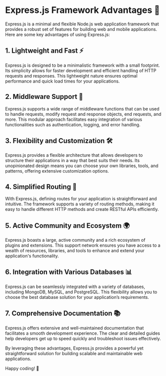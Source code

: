 # Express.js Framework Advantages 🚀

Express.js is a minimal and flexible Node.js web application framework that provides a robust set of features for building web and mobile applications. Here are some key advantages of using Express.js:

## 1. Lightweight and Fast ⚡

Express.js is designed to be a minimalistic framework with a small footprint. Its simplicity allows for faster development and efficient handling of HTTP requests and responses. This lightweight nature ensures optimal performance and quick load times for your applications.

## 2. Middleware Support 🌟

Express.js supports a wide range of middleware functions that can be used to handle requests, modify request and response objects, end requests, and more. This modular approach facilitates easy integration of various functionalities such as authentication, logging, and error handling.

## 3. Flexibility and Customization 🛠️

Express.js provides a flexible architecture that allows developers to structure their applications in a way that best suits their needs. Its unopinionated design means you can choose your own libraries, tools, and patterns, offering extensive customization options.

## 4. Simplified Routing 🚦

With Express.js, defining routes for your application is straightforward and intuitive. The framework supports a variety of routing methods, making it easy to handle different HTTP methods and create RESTful APIs efficiently.

## 5. Active Community and Ecosystem 🌍

Express.js boasts a large, active community and a rich ecosystem of plugins and extensions. This support network ensures you have access to a wealth of resources, libraries, and tools to enhance and extend your application's functionality.

## 6. Integration with Various Databases 📊

Express.js can be seamlessly integrated with a variety of databases, including MongoDB, MySQL, and PostgreSQL. This flexibility allows you to choose the best database solution for your application’s requirements.

## 7. Comprehensive Documentation 📚

Express.js offers extensive and well-maintained documentation that facilitates a smooth development experience. The clear and detailed guides help developers get up to speed quickly and troubleshoot issues effectively.

By leveraging these advantages, Express.js provides a powerful yet straightforward solution for building scalable and maintainable web applications.

Happy coding! 🎉
